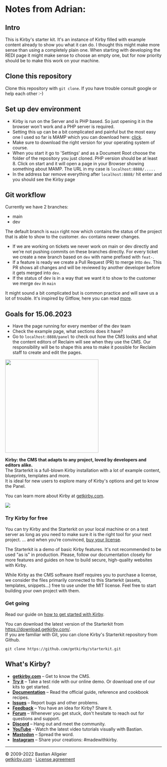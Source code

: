 # Notes from Adrian: 

## Intro
This is Kirby's starter kit. It's an instance of Kirby filled with example content already to show you what it can do. I thought this might make more sense than using a completely plain one. When starting with developing the REDI page it might make sense to choose an empty one, but for now priority should be to make this work on your machine.

## Clone this repository
Clone this repository with `git clone`. If you have trouble consult google or help each other :-) 

## Set up dev environment
- Kirby is run on the Server and is PHP based. So just opening it in the browser won't work and a PHP server is required. 
- Setting this up can be a bit complicated and painful but the most easy one I used so far is MAMP which you can download here: [click](https://www.mamp.info/en/mac/). 
- Make sure to download the right version for your operating system of course.
- When you start it go to 'Settings' and as a Document Root choose the folder of the repository you just cloned. PHP version should be at least 8. Click on start and it will open a page in your Browser showing something about MAMP. The URL in my case is `localhost:8888/.....`
- In the address bar remove everything after `localhost:8888/` hit enter and you should see the Kirby page

## Git workflow
Currently we have 2 branches:
- main
- dev

The default branch is `main` right now which contains the status of the project that is able to show to the customer. `dev` contains newer changes.
- If we are working on tickets we never work on main or dev directly and we're not pushing commits on these branches directly. For every ticket we create a new branch based on `dev` with name prefixed with `feat-`.
- If a feature is ready we create a Pull Request (PR) to merge into `dev`. This PR shows all changes and will be reviewed by another developer before it gets merged into `dev`.
- If the status of dev is in a way that we want it to show to the customer we merge `dev` in `main`

It might sound a bit complicated but is common practice and will save us a lot of trouble. It's inspired by Gitflow, here you can read [more](https://nvie.com/posts/a-successful-git-branching-model/).

## Goals for 15.06.2023
- Have the page running for every member of the dev team
- Check the example page, what sections does it have?
- Go to `localhost:8888/panel` to check out how the CMS looks and what the content editors of Reclaim will see when they use the CMS. Our responsibility will be to shape this area to make it possible for Reclaim staff to create and edit the pages.




<img src="http://getkirby.com/assets/images/github/starterkit.jpg" width="300">


**Kirby: the CMS that adapts to any project, loved by developers and editors alike.**  
The Starterkit is a full-blown Kirby installation with a lot of example content, blueprints, templates and more.  
It is ideal for new users to explore many of Kirby's options and get to know the Panel.

You can learn more about Kirby at [getkirby.com](https://getkirby.com).

<img src="http://getkirby.com/assets/images/github/starterkit-screen.png" />

### Try Kirby for free  
You can try Kirby and the Starterkit on your local machine or on a test server as long as you need to make sure it is the right tool for your next project. … and when you’re convinced, [buy your license](https://getkirby.com/buy).

The Starterkit is a demo of basic Kirby features. It's not recommended to be used "as is" in production. Please, follow our documentation closely for more features and guides on how to build secure, high-quality websites with Kirby.

While Kirby as the CMS software itself requires you to purchase a license, we consider the files primarily connected to this Starterkit (assets, templates, snippets...) free to use under the MIT license. Feel free to start building your own project with them.

### Get going
Read our guide on [how to get started with Kirby](https://getkirby.com/docs/guide/quickstart).

You can download the latest version of the Starterkit from https://download.getkirby.com/.  
If you are familiar with Git, you can clone Kirby's Starterkit repository from Github.

    git clone https://github.com/getkirby/starterkit.git

## What's Kirby?
- **[getkirby.com](https://getkirby.com)** – Get to know the CMS.
- **[Try it](https://getkirby.com/try)** – Take a test ride with our online demo. Or download one of our kits to get started.
- **[Documentation](https://getkirby.com/docs/guide)** – Read the official guide, reference and cookbook recipes.
- **[Issues](https://github.com/getkirby/kirby/issues)** – Report bugs and other problems.
- **[Feedback](https://feedback.getkirby.com)** – You have an idea for Kirby? Share it.
- **[Forum](https://forum.getkirby.com)** – Whenever you get stuck, don't hesitate to reach out for questions and support.
- **[Discord](https://chat.getkirby.com)** – Hang out and meet the community.
- **[YouTube](https://youtube.com/kirbyCasts)** - Watch the latest video tutorials visually with Bastian.
- **[Mastodon](https://mastodon.social/@getkirby)** – Spread the word.
- **[Instagram](https://www.instagram.com/getkirby/)** – Share your creations: #madewithkirby.

---

© 2009-2022 Bastian Allgeier  
[getkirby.com](https://getkirby.com) · [License agreement](https://getkirby.com/license)
